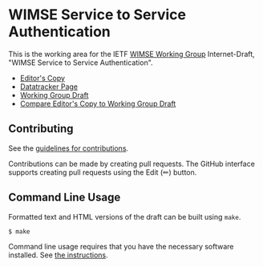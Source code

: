 # WIMSE Service to Service Authentication

This is the working area for the IETF [WIMSE Working Group](https://datatracker.ietf.org/wg/wimse/documents/) Internet-Draft, "WIMSE Service to Service Authentication".

* [Editor's Copy](https://ietf-wg-wimse.github.io/draft-ietf-wimse-s2s-protocol/#go.draft-ietf-wimse-s2s-protocol.html)
* [Datatracker Page](https://datatracker.ietf.org/doc/draft-ietf-wimse-s2s-protocol)
* [Working Group Draft](https://datatracker.ietf.org/doc/html/draft-ietf-wimse-s2s-protocol)
* [Compare Editor's Copy to Working Group Draft](https://ietf-wg-wimse.github.io/draft-ietf-wimse-s2s-protocol/#go.draft-ietf-wimse-s2s-protocol.diff)


## Contributing

See the
[guidelines for contributions](https://github.com/ietf-wg-wimse/draft-ietf-wimse-s2s-protocol/blob/main/CONTRIBUTING.md).

Contributions can be made by creating pull requests.
The GitHub interface supports creating pull requests using the Edit (✏) button.


## Command Line Usage

Formatted text and HTML versions of the draft can be built using `make`.

```sh
$ make
```

Command line usage requires that you have the necessary software installed.  See
[the instructions](https://github.com/martinthomson/i-d-template/blob/main/doc/SETUP.md).


